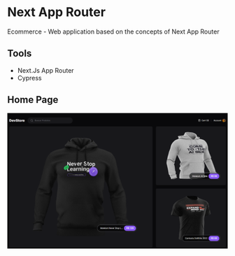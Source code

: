 # Next App Router

Ecommerce - Web application based on the concepts of Next App Router

## Tools
  - Next.Js App Router
  - Cypress


## Home Page 

![Home](public/home.png)
